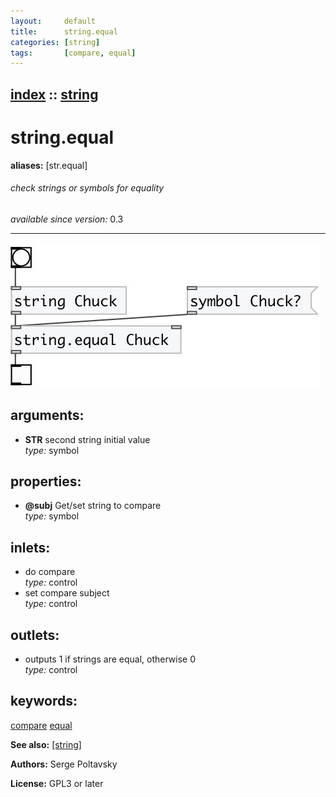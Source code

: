 ```yaml
---
layout:     default
title:      string.equal
categories: [string]
tags:       [compare, equal]
---
```

[index](index.html) :: [string](category_string.html)
---

# string.equal
**aliases:** [str.equal]


###### check strings or symbols for equality

*available since version:* 0.3

---




[![example](../examples/img/string.equal.jpg)](../examples/pd/string.equal.pd)



## arguments:

* **STR**
second string initial value<br>
_type:_ symbol<br>





## properties:

* **@subj** 
Get/set string to compare<br>
_type:_ symbol<br>



## inlets:

* do compare<br>
_type:_ control
* set compare subject<br>
_type:_ control



## outlets:

* outputs 1 if strings are equal, otherwise 0<br>
_type:_ control



## keywords:

[compare](keywords/compare.html)
[equal](keywords/equal.html)



**See also:**
[\[string\]](string.html)




**Authors:** Serge Poltavsky




**License:** GPL3 or later





